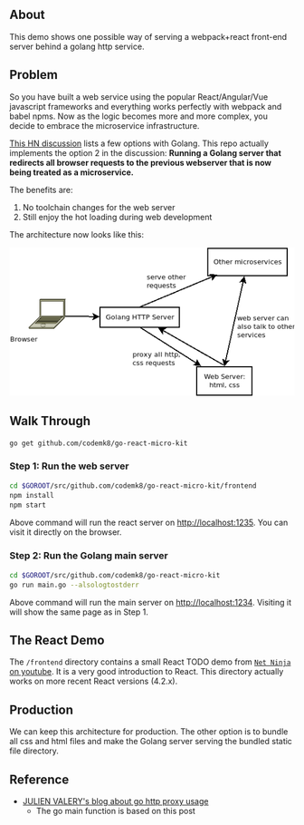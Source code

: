 
## About

This demo shows one possible way of serving a webpack+react front-end server behind a golang http service. 

## Problem

So you have built a web service using the popular React/Angular/Vue javascript frameworks and everything works perfectly with webpack and babel npms. Now as the logic becomes more and more complex, you decide to embrace the microservice infrastructure. 

[This HN discussion](https://news.ycombinator.com/item?id=13585449) lists a few options with Golang. This repo actually implements the option 2 in the discussion: **Running a Golang server that redirects all browser requests to the previous webserver that is now being treated as a microservice.**

The benefits are:

1. No toolchain changes for the web server
2. Still enjoy the hot loading during web development

The architecture now looks like this:

![architecture](./docs/arch.png)

## Walk Through

```
go get github.com/codemk8/go-react-micro-kit
```

### Step 1: Run the web server

```bash
cd $GOROOT/src/github.com/codemk8/go-react-micro-kit/frontend
npm install
npm start
```

Above command will run the react server on <http://localhost:1235>. You can visit it directly on the browser.

### Step 2: Run the Golang main server

```bash
cd $GOROOT/src/github.com/codemk8/go-react-micro-kit
go run main.go --alsologtostderr
```

Above command will run the main server on <http://localhost:1234>. Visiting it will show the same page as in Step 1.

## The React Demo

The `/frontend` directory contains a small React TODO demo from [`Net Ninja` on youtube](https://www.youtube.com/watch?v=yZ0f1Apb5CU&list=PL4cUxeGkcC9i0_2FF-WhtRIfIJ1lXlTZR). It is a very good introduction to React. This directory actually works on more recent React versions (4.2.x).

## Production

We can keep this architecture for production. The other option is to bundle all css and html files and make the Golang server serving the bundled static file directory.

## Reference

* [JULIEN VALERY's blog about go http proxy usage](http://www.darul.io/post/2015-07-22_go-lang-simple-reverse-proxy)
    * The go main function is based on this post
